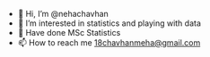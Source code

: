 - 👋 Hi, I’m @nehachavhan
- 👀 I’m interested in statistics and playing with data
- 🌱 Have done MSc Statistics 
- 📫 How to reach me 18chavhanmeha@gmail.com

<!---
nehachavhan/nehachavhan is a ✨ special ✨ repository because its `README.md` (this file) appears on your GitHub profile.
You can click the Preview link to take a look at your changes.
--->
